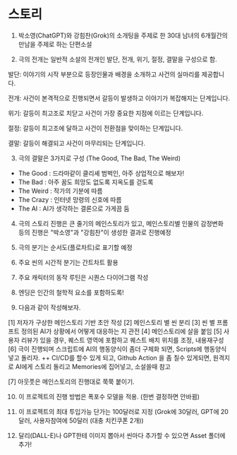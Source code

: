 # 스토리

1. 박소영(ChatGPT)와 강힘찬(Grok)의 소개팅을 주제로 한 30대 남녀의 6개월간의 만남을 주제로 하는 단편소설

2. 극의 전개는 일반적 소설의 전개인 발단, 전개, 위기, 절정, 결말을 구성으로 함.

발단:
이야기의 시작 부분으로 등장인물과 배경을 소개하고 사건의 실마리를 제공합니다.

전개:
사건이 본격적으로 진행되면서 갈등이 발생하고 이야기가 복잡해지는 단계입니다.

위기:
갈등이 최고조로 치닫고 사건이 가장 중요한 지점에 이르는 단계입니다.

절정:
갈등이 최고조에 달하고 사건이 전환점을 맞이하는 단계입니다.

결말:
갈등이 해결되고 사건이 마무리되는 단계입니다.

3. 극의 결말은 3가지로 구성 (The Good, The Bad, The Weird)
- The Good  : 드라마같이 클리셰 범벅인, 아주 상업적으로 해보자!
- The Bad   : 아주 꿈도 희망도 없도록 지옥도를 걷도록
- The Weird : 작가의 기분에 따름  
- The Crazy : 인터넷 망령의 신호에 따름  
- The AI    : AI가 생각하는 결론으로 가게끔 둠

4. 극의 스토리 진행은 큰 줄기의 메인스토리가 있고, 메인스토리별 인물의 감정변화 등의 진행은 "박소영"과 "강힘찬"이 생성한 결과로 진행예정

5. 극의 분기는 순서도(플로차트)로 표기할 예정 

6. 주요 씬의 시간적 분기는 간트차트 활용

7. 주요 캐릭터의 동작 루틴은 시퀀스 다이어그램 작성

8. 엔딩은 인간의 철학적 요소를 포함하도록!

9. 다음과 같이 작성해보자.

[1] 저자가 구상한 메인스토리 기반 초안 작성
[2] 메인스토리 별 씬 분리
[3] 씬 별 프롬프트 정의된 AI가 상황에서 어떻게 대응하는 지 관전
[4] 메인스토리에 살을 붙임
[5] 사용자 리뷰가 있을 경우, 퀘스트 영역에 포함하고 퀘스트 배치 위치를 조정, 내용재구성
[6] 극이 진행되며 스크립트에 AI의 행동양식이 좀더 구체화 되면, Scripts에 행동양식 넣고 돌리자.
    ++ CI/CD를 할수 있게 되고, Github Action 을 좀 칠수 있게되면, 원격지로 AI에게 스토리 돌리고 Memories에 집어넣고, 소설쓸때 참고

[7] 아웃풋은 메인스토리의 진행대로 쭉쭉 붙이기.

10. 이 프로젝트의 진행 방법은 폭포수 모델을 적용. (한번 결정하면 안바뀜)

11. 이 프로젝트의 최대 투입가능 단가는 100달러로 지정 (Grok에 30달러, GPT에 20달러, 사용자참여에 50달러 (대충 치킨쿠폰 2개))

12. 달리(DALL-E)나 GPT한테 이미지 뽑아서 씬마다 추가할 수 있으면 Asset 폴더에 추가!